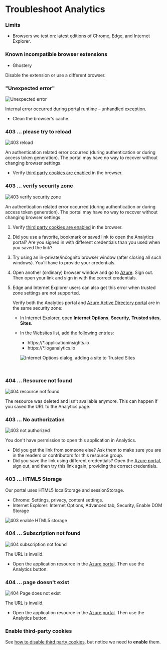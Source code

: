 # Troubleshoot Analytics

### Limits
* Browsers we test on: latest editions of Chrome, Edge, and Internet Explorer.

### Known incompatible browser extensions
* Ghostery

Disable the extension or use a different browser.

### <a name="e-a"></a> "Unexpected error"
<p><img src="~/learn/references/images/unexpected_error.png" alt="Unexpected error"></p>

Internal error occurred during portal runtime – unhandled exception.

* Clean the browser's cache. 

### <a name="e-b"></a>403 ... please try to reload
<p><img src="~/learn/references/images/403_reload.png" alt="403 reload"></p>

An authentication related error occurred (during authentication or during access token generation). The portal may have no way to recover without changing browser settings.

* Verify [third party cookies are enabled](#cookies) in the browser. 

### <a name="authentication"></a>403 ... verify security zone
<p><img src="~/learn/references/images/403_verify_security_zone.png" alt="403 verify security zone"></p>

An authentication related error occurred (during authentication or during access token generation). The portal may have no way to recover without changing browser settings.

1. Verify [third party cookies are enabled](#cookies) in the browser. 
2. Did you use a favorite, bookmark or saved link to open the Analytics portal? Are you signed in with different credentials than you used when you saved the link?
3. Try using an in-private/incognito browser window (after closing all such windows). You'll have to provide your credentials. 
4. Open another (ordinary) browser window and go to [Azure](https://portal.azure.com). Sign out. Then open your link and sign in with the correct credentials.
5. Edge and Internet Explorer users can also get this error when trusted zone settings are not supported.
   
    Verify both the Analytics portal and [Azure Active Directory portal](https://portal.azure.com) are in the same security zone:
   
   * In Internet Explorer, open **Internet Options**, **Security**, **Trusted sites**, **Sites**.
   * In the Websites list, add the following entries:
     * https://*.applicationinsights.io
     * https://*.loganalytics.io
   
	 <p><img src="~/learn/references/images/Internet_Options_dialog_adding_a_site_to_Trusted_Sites.png" alt="Internet Options dialog, adding a site to Trusted Sites"></p>
     
<br>
	 
### <a name="e-d"></a>404 ... Resource not found
<p><img src="~/learn/references/images/404_resource_not_found.png" alt="404 resource not found"></p>
The resource was deleted and isn’t available anymore. This can happen if you saved the URL to the Analytics page.

### <a name="e-e"></a>403 ... No authorization
<p><img src="~/learn/references/images/403_not_authorized.png" alt="403 not authorized"></p>

You don't have permission to open this application in Analytics.

* Did you get the link from someone else? Ask them to make sure you are in the readers or contributors for this resource group.
* Did you save the link using different credentials? Open the [Azure portal](https://portal.azure.com), sign out, and then try this link again, providing the correct credentials.

### <a name="html-storage"></a>403 ... HTML5 Storage
Our portal uses HTML5 localStorage and sessionStorage.

* Chrome: Settings, privacy, content settings.
* Internet Explorer: Internet Options, Advanced tab, Security, Enable DOM Storage

<p><img src="~/learn/references/images/403_enable_HTML5_storage.png" alt="403 enable HTML5 storage"></p>

### <a name="e-g"></a>404 ... Subscription not found
<p><img src="~/learn/references/images/404_subscription_not_found.png" alt="404 subscription not found"></p>

The URL is invalid. 

* Open the application resource in the [Azure portal](https://portal.azure.com). Then use the Analytics button.

### <a name="e-h"></a>404 ... page doesn't exist
<p><img src="~/learn/references/images/404_page_does_not_exist.png" alt="404 Page does not exist"></p>

The URL is invalid.

* Open the application resource in the [Azure portal](https://portal.azure.com). Then use the Analytics button.

### <a name="cookies"></a>Enable third-party cookies
  See [how to disable third party cookies](http://www.digitalcitizen.life/how-disable-third-party-cookies-all-major-browsers), but notice we need to **enable** them.
